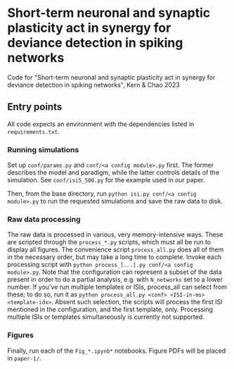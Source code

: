 # Short-term neuronal and synaptic plasticity act in synergy for deviance detection in spiking networks
Code for "Short-term neuronal and synaptic plasticity act in synergy for deviance detection in spiking networks", Kern &amp; Chao 2023

## Entry points
All code expects an environment with the dependencies listed in `requirements.txt`.

### Running simulations
Set up `conf/params.py` and `conf/<a config module>.py` first. The former describes the model and paradigm, while the latter controls details of the simulation. See `conf/isi5_500.py` for the example used in our paper.

Then, from the base directory, run `python isi.py conf/<a config module>.py` to run the requested simulations and save the raw data to disk.

### Raw data processing
The raw data is processed in various, very memory-intensive ways. These are scripted through the `process_*.py` scripts, which must all be run to display all figures.
The convenience script `process_all.py` does all of them in the necessary order, but may take a long time to complete.
Invoke each processing script with `python process_[...].py conf/<a config module>.py`.
Note that the configuration can represent a subset of the data present in order to do a partial analysis, e.g. with `N_networks` set to a lower number.
If you've run multiple templates or ISIs, process_all can select from these; to do so, run it as `python process_all.py <conf> <ISI-in-ms> <template-idx>`.
Absent such selection, the scripts will process the first ISI mentioned in the configuration, and the first template, only.
Processing multiple ISIs or templates simultaneously is currently not supported.

### Figures
Finally, run each of the `Fig_*.ipynb*` notebooks. Figure PDFs will be placed in `paper-1/`.
